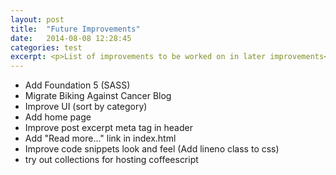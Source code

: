 ```yaml
---
layout: post
title:  "Future Improvements"
date:   2014-08-08 12:28:45
categories: test
excerpt: <p>List of improvements to be worked on in later improvements</p>
---
```


* Add Foundation 5 (SASS)
* Migrate Biking Against Cancer Blog
* Improve UI (sort by category)
* Add home page
* Improve post excerpt meta tag in header
* Add "Read more..." link in index.html
* Improve code snippets look and feel (Add lineno class to css)
* try out collections for hosting coffeescript